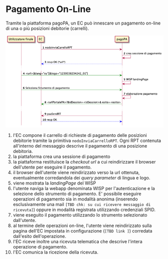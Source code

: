 Pagamento On-Line
=================

Tramite la piattaforma pagoPA, un EC può innescare un pagamento on-line di una o più posizioni debitorie (carrelli).

![pagamento on line](../diagrams/sd_pagamento_online.png)

1. l'EC compone il carrello di richieste di pagamento delle posizioni debitorie tramite la primitiva `nodoInviaCarrelloRPT`. Ogni RPT contenuta all'interno del messaggio descrive il pagamento di una posizione debitoria.
2. la piattaforma crea una sessione di pagamento
3. la piattaforma restituisce la _checkout url_ a cui reindirizzare il browser dell'utente per eseguire il pagamento.
4. il browser dell'utente viene reindirizzato verso la url ottenuta, eventualmente corredandola dei _query parameter_ di lingua e logo.
5. viene mostrata la _landingPage_ del WISP
6. l'utente naviga la webapp denominata WISP per l'autenticazione e la selezione dello strumento di pagamento. E' possibile eseguire operazioni di pagamento sia in modalità anonima (inserendo esclusivamente una mail `[TBD chk: su cui ricevere messaggio di ricevuta]`) oppure in modalità registrata utilizzando credenziali SPID.
7. viene eseguito il pagamento utilizzando lo strumento selezionato dall'utente.
8. al termine delle operazioni on-line, l'utente viene reindirizzato sulla pagina dell'EC impostata in configurazione (`[TBD link ]`) corredata dall'esito dell'operazione.
9. l'EC riceve inoltre una ricevuta telematica che descrive l'intera operazione di pagamento.
10. l'EC comunica la ricezione della ricevuta.
